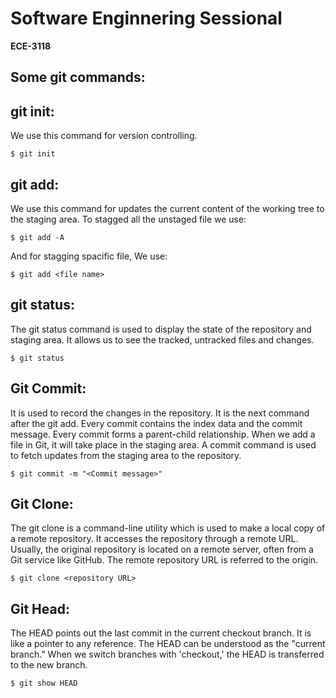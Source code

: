 # **Software Enginnering Sessional**
**ECE-3118**

## **Some git commands:**

## git init: 

We use this command for version controlling.

```
$ git init
```

## git add:

We use this  command for updates the current content of the working tree to the staging area. To stagged all the unstaged file we use:
```
$ git add -A
```
And for stagging spacific file, We use: 
```
$ git add <file name>
```
## git status: 

The git status command is used to display the state of the repository and staging area. It allows us to see the tracked, untracked files and changes.

```
$ git status
```

## Git Commit: 
It is used to record the changes in the repository. It is the next command after the git add. Every commit contains the index data and the commit message. Every commit forms a parent-child relationship. When we add a file in Git, it will take place in the staging area. A commit command is used to fetch updates from the staging area to the repository.

``` 
$ git commit -m "<Commit message>"
```

## Git Clone: 
The git clone is a command-line utility which is used to make a local copy of a remote repository. It accesses the repository through a remote URL. Usually, the original repository is located on a remote server, often from a Git service like GitHub. The remote repository URL is referred to the origin.
```
$ git clone <repository URL>
```

## Git Head: 
The HEAD points out the last commit in the current checkout branch. It is like a pointer to any reference. The HEAD can be understood as the "current branch." When we switch branches with 'checkout,' the HEAD is transferred to the new branch.
```
$ git show HEAD
```
